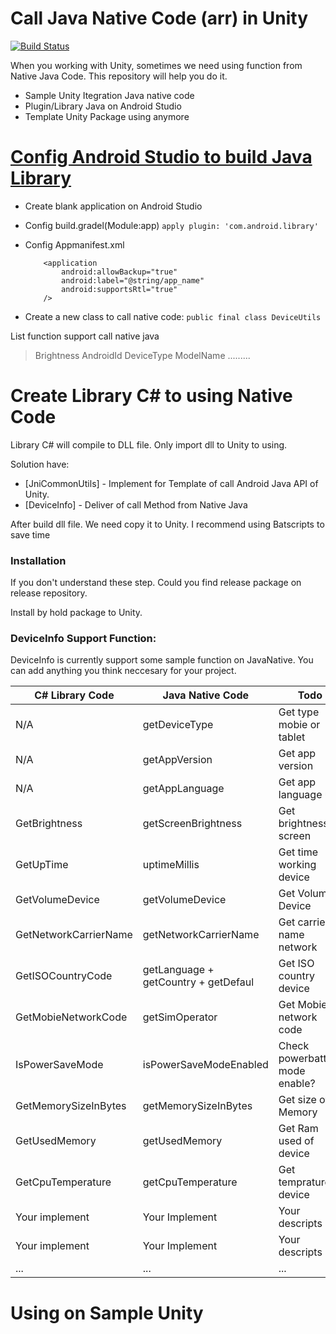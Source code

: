 # Call Java Native Code (arr) in Unity

[![Build Status](https://travis-ci.org/joemccann/dillinger.svg?branch=master)](https://travis-ci.org/joemccann/dillinger)

When you working with Unity, sometimes we need using function from Native Java Code. This repository will help you do it.

  - Sample Unity Itegration Java native code
  - Plugin/Library Java on Android Studio
  - Template Unity Package using anymore

# [Config Android Studio to build Java Library](https://github.com/iletai/JavaNativeUnity/tree/develop/NativeLibrary)

  - Create blank application on Android Studio

  - Config build.gradel(Module:app)
   ```apply plugin: 'com.android.library'```         

  - Config Appmanifest.xml
    ```
        <application
            android:allowBackup="true"
            android:label="@string/app_name"
            android:supportsRtl="true"
        />
    ```        
    
 - Create a new class to call native code:
 ```public final class DeviceUtils```


List function support call native java

> Brightness
> AndroidId
> DeviceType
> ModelName
.........



# Create Library C# to using Native Code

Library C# will compile to DLL file. Only import dll to Unity to using.

Solution have:
* [JniCommonUtils] - Implement for Template of call Android Java API of Unity.
* [DeviceInfo] - Deliver of call Method from Native Java
 

After build dll file. We need copy it to Unity. I recommend using Batscripts to save time
 

### Installation

If you don't understand these step. Could you find release package on release repository.

Install by hold package to Unity.
 

### DeviceInfo Support Function:

DeviceInfo is currently support some sample function on JavaNative. You can add anything you think neccesary for your project. 

| C# Library Code | Java Native Code |Todo |
| ------ | ------ |------ |
| N/A | getDeviceType |Get type mobie or tablet |
| N/A | getAppVersion |Get app version |
| N/A | getAppLanguage |Get app language use |
| GetBrightness | getScreenBrightness |Get brightness screen |
| GetUpTime | uptimeMillis |Get time working device |
| GetVolumeDevice | getVolumeDevice |Get Volume Device |
| GetNetworkCarrierName | getNetworkCarrierName |Get carrier name network |
| GetISOCountryCode | getLanguage + getCountry + getDefaul |Get ISO country device |
| GetMobieNetworkCode | getSimOperator |Get Mobie network code |
| IsPowerSaveMode | isPowerSaveModeEnabled |Check powerbattery mode enable? |
| GetMemorySizeInBytes | getMemorySizeInBytes |Get size of Memory |
| GetUsedMemory | getUsedMemory |Get Ram used of device |
| GetCpuTemperature | getCpuTemperature |Get temprature device |
| Your implement | Your Implement |Your descripts |
| Your implement | Your Implement |Your descripts |
| ... | ... |... |

# Using on Sample Unity 


